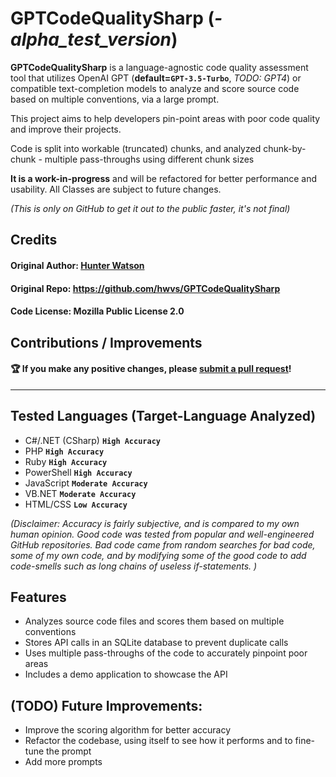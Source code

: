 # GPTCodeQualitySharp (*-alpha_test_version*)

__GPTCodeQualitySharp__ is a language-agnostic code quality assessment tool that utilizes OpenAI GPT (**default=`GPT-3.5-Turbo`**, *TODO: GPT4*) or compatible text-completion models to analyze and score source code based on multiple conventions, via a large prompt.

This project aims to help developers pin-point areas with poor code quality and improve their projects.

Code is split into workable (truncated) chunks, and analyzed chunk-by-chunk - multiple pass-throughs using different chunk sizes 

__It is a work-in-progress__ and will be refactored for better performance and usability. All Classes are subject to future changes.

*(This is only on GitHub to get it out to the public faster, it's not final)*

## Credits
#### **Original Author**: [Hunter Watson](https://github.com/hwvs)
#### **Original Repo**: https://github.com/hwvs/GPTCodeQualitySharp
#### **Code License**: Mozilla Public License 2.0
## Contributions / Improvements
#### 🏆 If you make any positive changes, please [submit a pull request](https://github.com/hwvs/GPTCodeQualitySharp/pulls)!

---

## Tested Languages (Target-Language Analyzed)
- C#/.NET (CSharp) **`High Accuracy`**
- PHP **`High Accuracy`**
- Ruby **`High Accuracy`**
- PowerShell **`High Accuracy`**
- JavaScript **`Moderate Accuracy`**
- VB.NET **`Moderate Accuracy`**
- HTML/CSS **`Low Accuracy`**
  
*(Disclaimer: Accuracy is fairly subjective, and is compared to my own human opinion. Good code was tested from popular and well-engineered GitHub repositories. Bad code came from random searches for bad code, some of my own code, and by modifying some of the good code to add code-smells such as long chains of useless if-statements. )*

## Features

- Analyzes source code files and scores them based on multiple conventions
- Stores API calls in an SQLite database to prevent duplicate calls
- Uses multiple pass-throughs of the code to accurately pinpoint poor areas
- Includes a demo application to showcase the API

## (TODO) Future Improvements:

- Improve the scoring algorithm for better accuracy
- Refactor the codebase, using itself to see how it performs and to fine-tune the prompt
- Add more prompts
